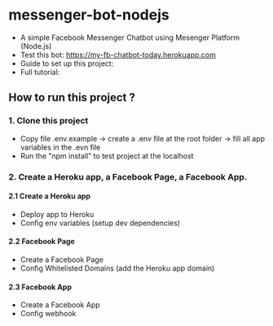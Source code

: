 # messenger-bot-nodejs
- A simple Facebook Messenger Chatbot using Mesenger Platform (Node.js)
- Test this bot: https://my-fb-chatbot-today.herokuapp.com
- Guide to set up this project:<link youtube>
- Full tutorial: <link youtube>
## How to run this project ?

### 1. Clone this project
- Copy file .env.example -> create a .env file at the root folder -> fill all app variables in the .evn file
- Run the "npm install" to test project at the localhost

### 2. Create a Heroku app, a Facebook Page, a Facebook App.
#### 2.1 Create a Heroku app
- Deploy app to Heroku
- Config env variables (setup dev dependencies)
#### 2.2 Facebook Page
- Create a Facebook Page
- Config Whitelisted Domains (add the Heroku app domain)
#### 2.3 Facebook App
- Create a Facebook App
- Config webhook

